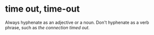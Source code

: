 # time out, time-out

Always hyphenate as an adjective or a noun. Don't hyphenate as a verb phrase, such as *the connection timed out.*
